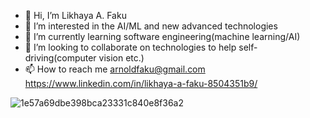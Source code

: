 - 👋 Hi, I’m Likhaya A. Faku
- 👀 I’m interested in the AI/ML and new advanced technologies
- 🌱 I’m currently learning software engineering(machine learning/AI)
- 💞️ I’m looking to collaborate on technologies to help self-driving(computer vision etc.)
- 📫 How to reach me arnoldfaku@gmail.com https://www.linkedin.com/in/likhaya-a-faku-8504351b9/

![1e57a69dbe398bca23331c840e8f36a2](https://user-images.githubusercontent.com/80386070/186252370-690c0c7d-57bc-470f-89f6-1f44a22d1b1c.jpg)

